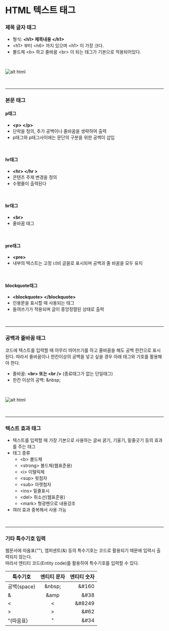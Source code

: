 # HTML 텍스트 태그
### 제목 글자 태그

* 형식: **\<h1\> 제목내용 \</h1\>**
* \<h1\> 부터 \<h6\> 까지 있으며 \<h1\> 이 가장 크다.
* 볼드체 \<b\> 하고 줄바꿈 \<br\> 이 되는 태그가 기본으로 적용되어있다.
<br/>

![alt html](https://postfiles.pstatic.net/MjAyMTExMDlfMjA1/MDAxNjM2NDY0OTg1NzUx.9sV5XY7F5TppVUyMttq0JuvCvVjTjRe2p3v-phsh5Zsg.z94TBGdE0ja6HOBcc7nfQX4MXg4_KIOkQRnCyYtLcQAg.JPEG.daykkk/3.JPG?type=w966)

<br/>
<hr/>

### 본문 태그
#### p태그
+ **\<p\> \</p\>**
+ 단락을 정의, 추가 공백이나 줄바꿈을 생략하여 출력
+ p태그와 p태그사이에는 문단의 구분을 위한 공백이 삽입
<br/>

#### hr태그
+ **\<hr\> \</hr >**
+ 콘텐츠 주제 변경을 정의
+ 수평줄이 출력된다
<br/>

#### br태그
+ **\<br\>**
+ 줄바꿈 태그
<br/>

#### pre태그
+ **\<pre\>**
+ 내부의 텍스트는 고정 너비 글꼴로 표시되며 공백과 줄 바꿈을 모두 유지
<br/>

#### blockquote태그
+ **\<blockquote\> \</blockquote\>**
+ 인용문을 표시할 때 사용되는 태그
+ 들여쓰기가 적용되며 글이 중앙정렬된 상태로 출력
<br/>
<hr/>

### 공백과 줄바꿈 태그
코드에 텍스트를 입력할 때 아무리 띄어쓰기를 하고 줄바꿈을 해도 공백 한칸으로 표시된다.
따라서 줄바꿈이나 한칸이상의 공백을 넣고 싶을 경우 아래 태그와 기호를 활용해야 한다.
+ 줄바꿈: **\<br\> 또는 \<br /\>** (종료태그가 없는 단일태그)
+ 한칸 이상의 공백: \&nbsp\;
<br/>

![alt html](https://postfiles.pstatic.net/MjAyMTExMDlfMjkw/MDAxNjM2NDY1MTc5NjI0.U2bFfISTI1jw5Yej1qBgkyISWJapVC3xvYmZt9hq7M4g.6d0bw5Z2JhiGB6ObW-rNv9r8LbHgMeOs5__Rnj7AKbMg.JPEG.daykkk/4.JPG?type=w966)

<br/>
<hr/>

### 텍스트 효과 태그
+ 텍스트를 입력할 때 가장 기본으로 사용하는 글씨 굵기, 기울기, 밑줄긋기 등의 효과를 주는 태그
+ 태그 종류
   + \<b\> 볼드체
   + \<strong\> 볼드체(웹표준용)
   + \<i\> 이텔릭체
   + \<sup\> 윗첨자
   + \<sub\> 아랫첨자
   + \<ins\> 밑줄표시
   + \<del\> 취소선(웹표준용)
   + \<mark\> 형광펜으로 내용강조
+ 여러 효과 중복해서 사용 가능
<br/>
<hr/>

### 기타 특수기호 입력
웹문서에 따옴표(""), 엠퍼센트(&) 등의 특수기호는 코드로 활용되기 때문에 입력시 출력되지 않는다.   
따라서 엔티티 코드(Entity code)를 활용하여 특수기호를 입력할 수 있다.

|특수기호|엔티티 문자|엔티티 숫자|
|---|:---:|---:|
|공백(space)|\&nbsp\;|&#160|
|&|&amp|&#38|
|<|&lt;|&#8249|
|>|&gt;|&#62|
|"(따움표)|&quot;|&#34|


